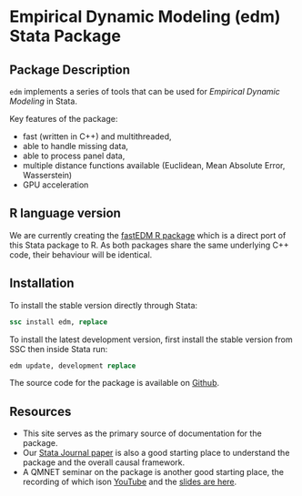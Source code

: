 # Empirical Dynamic Modeling (edm) Stata Package

## Package Description

`edm` implements a series of tools that can be used for _Empirical Dynamic Modeling_ in Stata.

Key features of the package:

- fast (written in C++) and multithreaded,
- able to handle missing data,
- able to process panel data,
- multiple distance functions available (Euclidean, Mean Absolute Error, Wasserstein)
- GPU acceleration

## R language version

We are currently creating the [fastEDM R package](https://edm-developers.github.io/fastEDM/) which is a direct port of this Stata package to R.
As both packages share the same underlying C++ code, their behaviour will be identical.

## Installation

To install the stable version directly through Stata:

``` stata
ssc install edm, replace
```

To install the latest development version, first install the stable version from SSC then inside Stata run:

``` stata
edm update, development replace
```

The source code for the package is available on [Github](https://github.com/EDM-Developers/EDM).

## Resources

- This site serves as the primary source of documentation for the package.
- Our [Stata Journal paper](https://jinjingli.github.io/edm/edm-wp.pdf) is also a good starting place to understand the package and the overall causal framework.
- A QMNET seminar on the package is another good starting place, the recording of which ison [YouTube](https://youtu.be/kZv85k1YUVE) and the [slides are here](pdfs/EDM-talk-QMNET.pdf).
